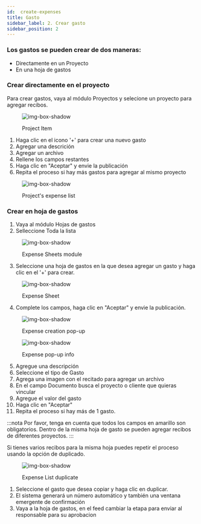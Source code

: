 ```yaml
---
id:  create-expenses
title: Gasto
sidebar_label: 2. Crear gasto
sidebar_position: 2
---
```


### Los gastos se pueden crear de dos maneras:

- Directamente en un Proyecto
- En una hoja de gastos

### Crear directamente en el proyecto

Para crear gastos, vaya al módulo Proyectos y selecione un proyecto para agregar recibos.

<figure>

![img-box-shadow](/img/university/expenses/university-expenses-3-project.png)
<figcaption>Project Item</figcaption>
</figure>

1. Haga clic en el icono '+' para crear una nuevo gasto
2. Agregar una descrición
3. Agregar un archivo
4. Rellene los campos restantes
5. Haga clic en "Aceptar" y envie la publicación
6. Repita el proceso si hay más gastos para agregar al mismo proyecto

<figure>

![img-box-shadow](/img/university/expenses/university-expenses-6-project-list.png)
<figcaption>Project's expense list</figcaption>
</figure>

### Crear en hoja de gastos

1. Vaya al módulo Hojas de gastos
2. Selleccione Toda la lista

<figure>

![img-box-shadow](/img/university/expenses/university-expense-sheets-1.png)
<figcaption>Expense Sheets module</figcaption>
</figure>

3. Seleccione una hoja de gastos en la que desea agregar un gasto y haga clic en el '+' para crear.

<figure>

![img-box-shadow](/img/university/expenses/university-expenses-1-creation.png)
<figcaption>Expense Sheet</figcaption>
</figure>

4. Complete los campos, haga clic en "Aceptar" y envie la publicación.

<figure>

![img-box-shadow](/img/university/expenses/university-expenses-2.png)
<figcaption>Expense creation pop-up</figcaption>
</figure>

<figure>

![img-box-shadow](/img/university/expenses/university-expenses-4.png)
<figcaption>Expense pop-up info</figcaption>
</figure>

5.  Agregue una descripción
6.  Seleccione el tipo de Gasto
7.  Agrega una imagen con el recitado para agregar un archivo
8.  En el campo Documento busca el proyecto o cliente que quieras vincular
9.  Agregue el valor del gasto
10. Haga clic en "Aceptar"
11. Repita el proceso si hay más de 1 gasto.


:::nota
Por favor, tenga en cuenta que todos los campos en amarillo son obligatorios.
Dentro de la misma hoja de gasto se pueden agregar recibos de diferentes proyectos.
:::

Si tienes varios recibos para la misma hoja puedes repetir el proceso usando la opción de duplicado.

<figure>

![img-box-shadow](/img/university/expenses/university-expenses-5.png)
<figcaption>Expense List duplicate</figcaption>
</figure>

1. Seleccione el gasto que desea copiar y haga clic en duplicar.
2. El sistema generará un número automático y también una ventana emergente de confirmación
3. Vaya a la hoja de gastos, en el feed cambiar la etapa para enviar al responsable para su aprobacion

